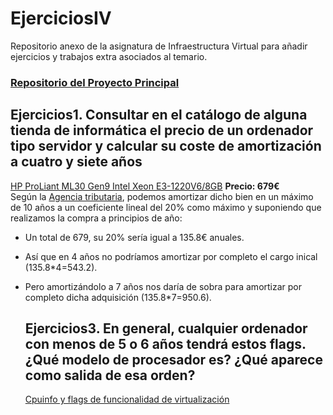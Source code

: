 # EjerciciosIV

Repositorio anexo de la asignatura de Infraestructura Virtual para añadir ejercicios y trabajos extra asociados al temario.

### [Repositorio del Proyecto Principal](https://github.com/Gadri8/ProyectoIV) ###

## Ejercicios1. Consultar en el catálogo de alguna tienda de informática el precio de un ordenador tipo servidor y calcular su coste de amortización a cuatro y siete años

[HP ProLiant ML30 Gen9 Intel Xeon E3-1220V6/8GB](https://www.pccomponentes.com/hp-proliant-ml30-gen9-intel-xeon-e3-1220v6-8gb?gclid=EAIaIQobChMIyeTA7pn05AIVFJ7VCh3Q_w1REAYYAyABEgKz-vD_BwE) **Precio: 679€**  
Según la [Agencia tributaria](https://www.agenciatributaria.es/AEAT.internet/Inicio/_Segmentos_/Empresas_y_profesionales/Empresas/Impuesto_sobre_Sociedades/Periodos_impositivos_a_partir_de_1_1_2015/Base_imponible/Amortizacion/Tabla_de_coeficientes_de_amortizacion_lineal_.shtml), podemos amortizar dicho bien en un máximo de 10 años a un coeficiente lineal del 20% como máximo y suponiendo que realizamos la compra a principios de año:

- Un total de 679, su 20% sería igual a 135.8€ anuales.
- Así que en 4 años no podríamos amortizar por completo el cargo inical (135.8*4=543.2).
- Pero amortizándolo a 7 años nos daría de sobra para amortizar por completo dicha adquisición (135.8*7=950.6).
  
  ## Ejercicios3. En general, cualquier ordenador con menos de 5 o 6 años tendrá estos flags. ¿Qué modelo de procesador es? ¿Qué aparece como salida de esa orden? ##  
  [Cpuinfo y flags de funcionalidad de virtualización](imagenes/cpuinfo.png)
